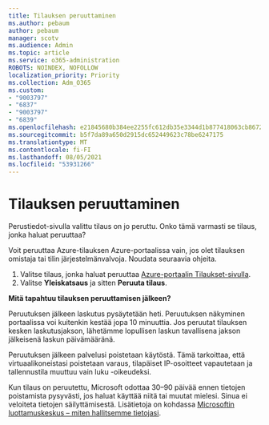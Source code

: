 ```yaml
---
title: Tilauksen peruuttaminen
ms.author: pebaum
author: pebaum
manager: scotv
ms.audience: Admin
ms.topic: article
ms.service: o365-administration
ROBOTS: NOINDEX, NOFOLLOW
localization_priority: Priority
ms.collection: Adm_O365
ms.custom:
- "9003797"
- "6837"
- "9003797"
- "6839"
ms.openlocfilehash: e21845680b384ee2255fc612db35e3344d1b877418063cb86721964104239ac3
ms.sourcegitcommit: b5f7da89a650d2915dc652449623c78be6247175
ms.translationtype: MT
ms.contentlocale: fi-FI
ms.lasthandoff: 08/05/2021
ms.locfileid: "53931266"
---
```

# <a name="cancel-subscription"></a>Tilauksen peruuttaminen

Perustiedot-sivulla valittu tilaus on jo peruttu. Onko tämä varmasti se tilaus, jonka haluat peruuttaa?

Voit peruuttaa Azure-tilauksen Azure-portaalissa vain, jos olet tilauksen omistaja tai tilin järjestelmänvalvoja. Noudata seuraavia ohjeita.

1. Valitse tilaus, jonka haluat peruuttaa [Azure-portaalin Tilaukset-sivulla](https://ms.portal.azure.com/#blade/Microsoft_Azure_Billing/SubscriptionsBlade).
2. Valitse **Yleiskatsaus** ja sitten **Peruuta tilaus**.

**Mitä tapahtuu tilauksen peruuttamisen jälkeen?**

Peruutuksen jälkeen laskutus pysäytetään heti. Peruutuksen näkyminen portaalissa voi kuitenkin kestää jopa 10 minuuttia. Jos peruutat tilauksen kesken laskutusjakson, lähetämme lopullisen laskun tavallisena jakson jälkeisenä laskun päivämääränä.

Peruutuksen jälkeen palvelusi poistetaan käytöstä. Tämä tarkoittaa, että virtuaalikoneistasi poistetaan varaus, tilapäiset IP-osoitteet vapautetaan ja tallennustila muuttuu vain luku -oikeudeksi.

Kun tilaus on peruutettu, Microsoft odottaa 30–90 päivää ennen tietojen poistamista pysyvästi, jos haluat käyttää niitä tai muutat mielesi. Sinua ei veloiteta tietojen säilyttämisestä. Lisätietoja on kohdassa [Microsoftin luottamuskeskus – miten hallitsemme tietojasi](https://www.microsoft.com/trust-center/privacy/data-management#leave).

